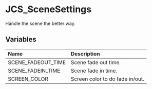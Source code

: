 # JCS_SceneSettings

Handle the scene the better way.

## Variables

| Name | Description |
|:---|:---|
| SCENE_FADEOUT_TIME | Scene fade out time. |
| SCENE_FADEIN_TIME | Scene fade in time. |
| SCREEN_COLOR | Screen color to do fade in/out. |
